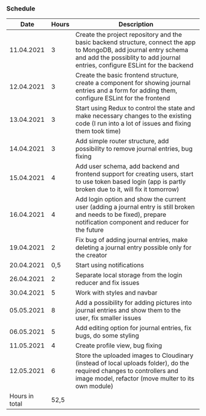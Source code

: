 ### Schedule

Date | Hours | Description
----- | ----- | ------
11.04.2021 | 3 | Create the project repository and the basic backend structure, connect the app to MongoDB, add journal entry schema and add the possiblity to add journal entries, configure ESLint for the backend
12.04.2021 | 3 | Create the basic frontend structure, create a component for showing journal entries and a form for adding them, configure ESLint for the frontend
13.04.2021 | 3 | Start using Redux to control the state and make necessary changes to the existing code (I run into a lot of issues and fixing them took time)
14.04.2021 | 3 | Add simple router structure, add possibility to remove journal entries, bug fixing 
15.04.2021 | 4 | Add user schema, add backend and frontend support for creating users, start to use token based login (app is partly broken due to it, will fix it tomorrow)
16.04.2021 | 4 | Add login option and show the current user (adding a journal entry is still broken and needs to be fixed), prepare notification component and reducer for the future
19.04.2021 | 2 | Fix bug of adding journal entries, make deleting a journal entry possible only for the creator
20.04.2021 | 0,5 | Start using notifications
26.04.2021 | 2 | Separate local storage from the login reducer and fix issues
30.04.2021 | 5 | Work with styles and navbar
05.05.2021 | 8 | Add a possibility for adding pictures into journal entries and show them to the user, fix smaller issues
06.05.2021 | 5 | Add editing option for journal entries, fix bugs, do some styling
11.05.2021 | 4 | Create profile view, bug fixing
12.05.2021 | 6 | Store the uploaded images to Cloudinary (instead of local uploads folder), do the required changes to controllers and image model, refactor (move multer to its own module)
Hours in total | 52,5
